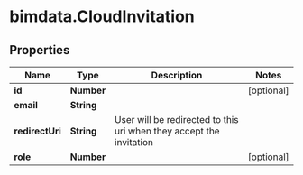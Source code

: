 # bimdata.CloudInvitation

## Properties
Name | Type | Description | Notes
------------ | ------------- | ------------- | -------------
**id** | **Number** |  | [optional] 
**email** | **String** |  | 
**redirectUri** | **String** | User will be redirected to this uri when they accept the invitation | 
**role** | **Number** |  | [optional] 


